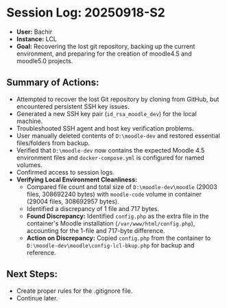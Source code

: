 # Session Log: 20250918-S2

*   **User:** Bachir
*   **Instance:** LCL
*   **Goal:** Recovering the lost git repository, backing up the current environment, and preparing for the creation of moodle4.5 and moodle5.0 projects.

## Summary of Actions:
*   Attempted to recover the lost Git repository by cloning from GitHub, but encountered persistent SSH key issues.
*   Generated a new SSH key pair (`id_rsa_moodle_dev`) for the local machine.
*   Troubleshooted SSH agent and host key verification problems.
*   User manually deleted contents of `D:\moodle-dev` and restored essential files/folders from backup.
*   Verified that `D:\moodle-dev` now contains the expected Moodle 4.5 environment files and `docker-compose.yml` is configured for named volumes.
*   Confirmed access to session logs.
*   **Verifying Local Environment Cleanliness:**
    *   Compared file count and total size of `D:\moodle-dev\moodle` (29003 files, 308692240 bytes) with `moodle-code` volume in container (29004 files, 308692957 bytes).
    *   Identified a discrepancy of 1 file and 717 bytes.
    *   **Found Discrepancy:** Identified `config.php` as the extra file in the container's Moodle installation (`/var/www/html/config.php`), accounting for the 1-file and 717-byte difference.
    *   **Action on Discrepancy:** Copied `config.php` from the container to `D:\moodle-dev\moodle\config-lcl-bkup.php` for backup and reference.



## Next Steps:
*   Create proper rules for the .gitignore file.
*   Continue later.